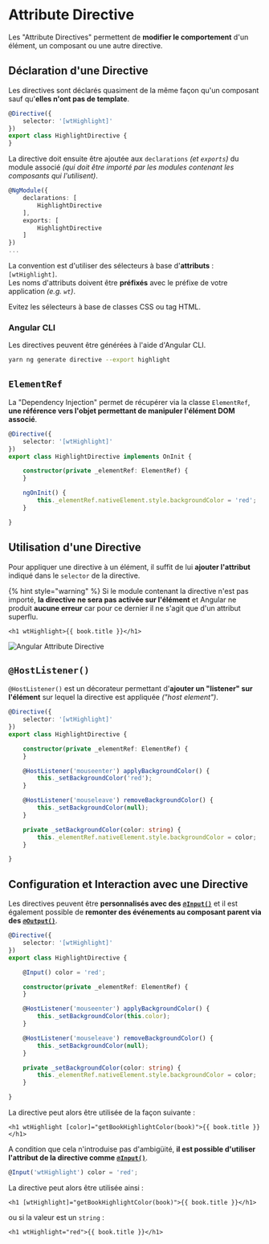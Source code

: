 # Attribute Directive

Les "Attribute Directives" permettent de **modifier le comportement** d'un élément, un composant ou une autre directive.

## Déclaration d'une Directive

Les directives sont déclarés quasiment de la même façon qu'un composant sauf qu'**elles n'ont pas de template**.


```typescript
@Directive({
    selector: '[wtHighlight]'
})
export class HighlightDirective {
}
```


La directive doit ensuite être ajoutée aux `declarations` _\(et `exports`\)_ du module associé _\(qui doit être importé par les modules contenant les composants qui l'utilisent\)_.

```typescript
@NgModule({
    declarations: [
        HighlightDirective
    ],
    exports: [
        HighlightDirective
    ]
})
...
```


La convention est d'utiliser des sélecteurs à base d'**attributs** : `[wtHighlight]`.  
Les noms d'attributs doivent être **préfixés** avec le préfixe de votre application _\(e.g. `wt`\)_.

Evitez les sélecteurs à base de classes CSS ou tag HTML.


### Angular CLI

Les directives peuvent être générées à l'aide d'Angular CLI.

```bash
yarn ng generate directive --export highlight
```

## `ElementRef`

La "Dependency Injection" permet de récupérer via la classe `ElementRef`, **une référence vers l'objet permettant de manipuler l'élément DOM associé**.


```typescript
@Directive({
    selector: '[wtHighlight]'
})
export class HighlightDirective implements OnInit {

    constructor(private _elementRef: ElementRef) {
    }

    ngOnInit() {
        this._elementRef.nativeElement.style.backgroundColor = 'red';
    }

}
```


## Utilisation d'une Directive

Pour appliquer une directive à un élément, il suffit de lui **ajouter l'attribut** indiqué dans le `selector` de la directive.

{% hint style="warning" %}
Si le module contenant la directive n'est pas importé, **la directive ne sera pas activée sur l'élément** et Angular ne produit **aucune erreur** car pour ce dernier il ne s'agit que d'un attribut superflu.


```markup
<h1 wtHighlight>{{ book.title }}</h1>
```


![Angular Attribute Directive](../../.gitbook/assets/angular-highlight-directive.png)

## `@HostListener()`

`@HostListener()` est un décorateur permettant d'**ajouter un "listener" sur l'élément** sur lequel la directive est appliquée _\("host element"\)_.


```typescript
@Directive({
    selector: '[wtHighlight]'
})
export class HighlightDirective {

    constructor(private _elementRef: ElementRef) {
    }

    @HostListener('mouseenter') applyBackgroundColor() {
        this._setBackgroundColor('red');
    }

    @HostListener('mouseleave') removeBackgroundColor() {
        this._setBackgroundColor(null);
    }

    private _setBackgroundColor(color: string) {
        this._elementRef.nativeElement.style.backgroundColor = color;
    }

}
```


## Configuration et Interaction avec une Directive

Les directives peuvent être **personnalisés avec des** [**`@Input()`**](../interaction-entre-composants/input.md) et il est également possible de **remonter des événements au composant parent via des** [**`@Output()`**](../interaction-entre-composants/output.md).


```typescript
@Directive({
    selector: '[wtHighlight]'
})
export class HighlightDirective {

    @Input() color = 'red';

    constructor(private _elementRef: ElementRef) {
    }

    @HostListener('mouseenter') applyBackgroundColor() {
        this._setBackgroundColor(this.color);
    }

    @HostListener('mouseleave') removeBackgroundColor() {
        this._setBackgroundColor(null);
    }

    private _setBackgroundColor(color: string) {
        this._elementRef.nativeElement.style.backgroundColor = color;
    }

}
```


La directive peut alors être utilisée de la façon suivante :

```markup
<h1 wtHighlight [color]="getBookHighlightColor(book)">{{ book.title }}</h1>
```


A condition que cela n'introduise pas d'ambigüité, **il est possible d'utiliser l'attribut de la directive comme** [**`@Input()`**](../interaction-entre-composants/input.md).

```typescript
@Input('wtHighlight') color = 'red';
```

La directive peut alors être utilisée ainsi :

```markup
<h1 [wtHighlight]="getBookHighlightColor(book)">{{ book.title }}</h1>
```

ou si la valeur est un `string` :

```markup
<h1 wtHighlight="red">{{ book.title }}</h1>
```




